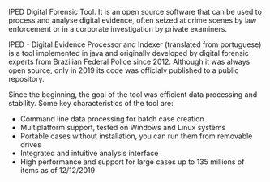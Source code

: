 IPED Digital Forensic Tool. It is an open source software that can be used to process and analyse digital evidence, often seized at crime scenes by law enforcement or in a corporate investigation by private examiners.

IPED - Digital Evidence Processor and Indexer (translated from portuguese) is a tool implemented in java and originally developed by digital forensic experts from Brazilian Federal Police since 2012. Although it was always open source, only in 2019 its code was officialy published to a public repository.

Since the beginning, the goal of the tool was efficient data processing and stability. Some key characteristics of the tool are:

- Command line data processing for batch case creation
- Multiplatform support, tested on Windows and Linux systems
- Portable cases without installation, you can run them from removable drives
- Integrated and intuitive analysis interface
- High performance and support for large cases up to 135 millions of items as of 12/12/2019 